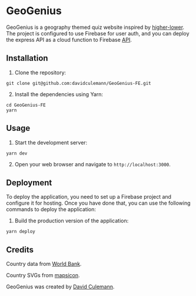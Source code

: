 # GeoGenius

GeoGenius is a geography themed quiz website inspired by [higher-lower](http://www.higherlowergame.com/). The project is configured to use Firebase for user auth, and you can deploy the express API as a cloud function to Firebase [API](https://github.com/davidculemann/GeoGenius-BE).

## Installation

1. Clone the repository:

```
git clone git@github.com:davidculemann/GeoGenius-FE.git
```

2. Install the dependencies using Yarn:

```
cd GeoGenius-FE
yarn
```

## Usage

1. Start the development server:

```
yarn dev
```

2. Open your web browser and navigate to `http://localhost:3000`.

## Deployment

To deploy the application, you need to set up a Firebase project and configure it for hosting. Once you have done that, you can use the following commands to deploy the application:

1. Build the production version of the application:

```
yarn deploy
```

## Credits

Country data from [World Bank](https://data.worldbank.org/).

Country SVGs from [mapsicon](https://github.com/djaiss/mapsicon/tree/master/).

GeoGenius was created by [David Culemann](https://github.com/davidculemann).

